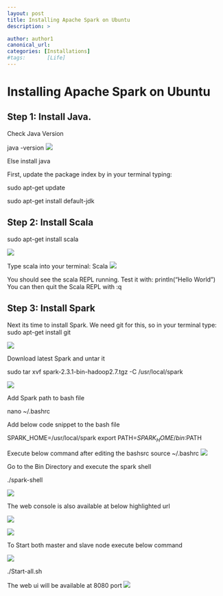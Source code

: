 ```yaml
---
layout: post
title: Installing Apache Spark on Ubuntu
description: >

author: author1
canonical_url:
categories: [Installations]
#tags:       [Life]
---
```

# Installing Apache Spark on Ubuntu

## Step 1: Install Java.

Check Java Version

java -version
![](/devilsadvocatediwakar/assets/img/2018/installingspark/1.png)

Else install java

First, update the package index by in your terminal typing:

sudo apt-get update

sudo apt-get install default-jdk

## Step 2: Install Scala

sudo apt-get install scala

![](/devilsadvocatediwakar/assets/img/2018/installingspark/2.png)

Type scala into your terminal:
Scala
![](/devilsadvocatediwakar/assets/img/2018/installingspark/3.png)

You should see the scala REPL running. Test it with:
println(“Hello World”)
You can then quit the Scala REPL with
:q



## Step 3: Install Spark
Next its time to install Spark. We need git for this, so in your terminal type:
sudo apt-get install git

![](/devilsadvocatediwakar/assets/img/2018/installingspark/4.png)


Download latest Spark and untar it

sudo tar xvf spark-2.3.1-bin-hadoop2.7.tgz -C /usr/local/spark

![](/devilsadvocatediwakar/assets/img/2018/installingspark/5.png)


Add Spark path to bash file

nano ~/.bashrc

Add below code snippet to the bash file

SPARK_HOME=/usr/local/spark
export PATH=$SPARK_HOME/bin:$PATH

Execute below command after editing the bashsrc
source ~/.bashrc
![](/devilsadvocatediwakar/assets/img/2018/installingspark/6.png)

Go to the Bin Directory and execute the spark shell

./spark-shell

![](/devilsadvocatediwakar/assets/img/2018/installingspark/7.png)



The web console is also available at below highlighted url

![](/devilsadvocatediwakar/assets/img/2018/installingspark/8.png)


![](/devilsadvocatediwakar/assets/img/2018/installingspark/9.png)

To Start both master and slave node execute below command

![](/devilsadvocatediwakar/assets/img/2018/installingspark/10.png)


./Start-all.sh

The web ui will be available at 8080 port
![](/devilsadvocatediwakar/assets/img/2018/installingspark/11.png)





[docs]: ../../docs/README.md
